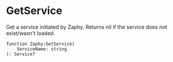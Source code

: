 # GetService

Get a service initiated by Zaphy. Returns nil if the service does not exist/wasn't loaded.

```luau
function Zaphy:GetService(
    ServiceName: string
): Service?
```